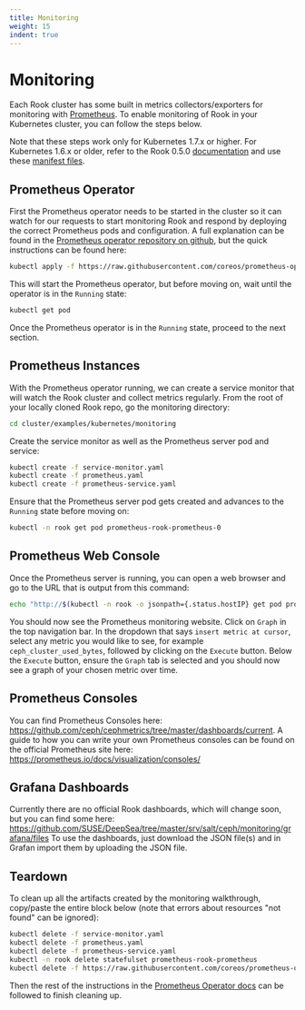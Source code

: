 ```yaml
---
title: Monitoring
weight: 15
indent: true
---
```


# Monitoring

Each Rook cluster has some built in metrics collectors/exporters for monitoring with [Prometheus](https://prometheus.io/).  To enable monitoring of Rook in your Kubernetes cluster, you can follow the steps below.

Note that these steps work only for Kubernetes 1.7.x or higher. For Kubernetes 1.6.x or older, refer to the Rook 0.5.0 [documentation](https://github.com/rook/rook/blob/release-0.5/Documentation/k8s-monitoring.md) and use these [manifest files](https://github.com/rook/rook/tree/release-0.5/cluster/examples/kubernetes/monitoring).

## Prometheus Operator

First the Prometheus operator needs to be started in the cluster so it can watch for our requests to start monitoring Rook and respond by deploying the correct Prometheus pods and configuration.
A full explanation can be found in the [Prometheus operator repository on github](https://github.com/coreos/prometheus-operator), but the quick instructions can be found here:
```bash
kubectl apply -f https://raw.githubusercontent.com/coreos/prometheus-operator/release-0.15/bundle.yaml
```
This will start the Prometheus operator, but before moving on, wait until the operator is in the `Running` state:
```bash
kubectl get pod
```
Once the Prometheus operator is in the `Running` state, proceed to the next section.

## Prometheus Instances

With the Prometheus operator running, we can create a service monitor that will watch the Rook cluster and collect metrics regularly.
From the root of your locally cloned Rook repo, go the monitoring directory:
```bash
cd cluster/examples/kubernetes/monitoring
```

Create the service monitor as well as the Prometheus server pod and service:
```bash
kubectl create -f service-monitor.yaml
kubectl create -f prometheus.yaml
kubectl create -f prometheus-service.yaml
```

Ensure that the Prometheus server pod gets created and advances to the `Running` state before moving on:
```bash
kubectl -n rook get pod prometheus-rook-prometheus-0
```

## Prometheus Web Console

Once the Prometheus server is running, you can open a web browser and go to the URL that is output from this command:
```bash
echo "http://$(kubectl -n rook -o jsonpath={.status.hostIP} get pod prometheus-rook-prometheus-0):30900"
```

You should now see the Prometheus monitoring website.  Click on `Graph` in the top navigation bar.  In the dropdown that says `insert metric at cursor`,
select any metric you would like to see, for example `ceph_cluster_used_bytes`, followed by clicking on the `Execute` button.  Below the `Execute` button, ensure
the `Graph` tab is selected and you should now see a graph of your chosen metric over time.

## Prometheus Consoles
You can find Prometheus Consoles here: https://github.com/ceph/cephmetrics/tree/master/dashboards/current.
A guide to how you can write your own Prometheus consoles can be found on the official Prometheus site here: https://prometheus.io/docs/visualization/consoles/

## Grafana Dashboards
Currently there are no official Rook dashboards, which will change soon, but you can find some here: https://github.com/SUSE/DeepSea/tree/master/srv/salt/ceph/monitoring/grafana/files
To use the dashboards, just download the JSON file(s) and in Grafan import them by uploading the JSON file.

## Teardown

To clean up all the artifacts created by the monitoring walkthrough, copy/paste the entire block below (note that errors about resources "not found" can be ignored):
```bash
kubectl delete -f service-monitor.yaml
kubectl delete -f prometheus.yaml
kubectl delete -f prometheus-service.yaml
kubectl -n rook delete statefulset prometheus-rook-prometheus
kubectl delete -f https://raw.githubusercontent.com/coreos/prometheus-operator/release-0.8/bundle.yaml
```
Then the rest of the instructions in the [Prometheus Operator docs](https://github.com/coreos/prometheus-operator#removal) can be followed to finish cleaning up.

